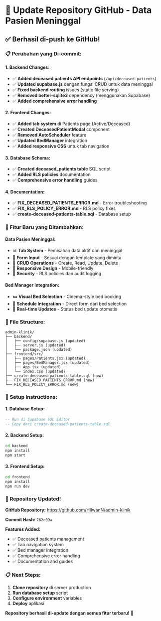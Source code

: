 # 🚀 Update Repository GitHub - Data Pasien Meninggal

## ✅ **Berhasil di-push ke GitHub!**

### **📋 Perubahan yang Di-commit:**

#### **1. Backend Changes:**
- ✅ **Added deceased patients API endpoints** (`/api/deceased-patients`)
- ✅ **Updated supabase.js** dengan fungsi CRUD untuk data meninggal
- ✅ **Fixed backend routing** issues (static file serving)
- ✅ **Removed better-sqlite3** dependency (menggunakan Supabase)
- ✅ **Added comprehensive error handling**

#### **2. Frontend Changes:**
- ✅ **Added tab system** di Patients page (Active/Deceased)
- ✅ **Created DeceasedPatientModal** component
- ✅ **Removed AutoScheduler** feature
- ✅ **Updated BedManager** integration
- ✅ **Added responsive CSS** untuk tab navigation

#### **3. Database Schema:**
- ✅ **Created deceased_patients table** SQL script
- ✅ **Added RLS policies** documentation
- ✅ **Comprehensive error handling** guides

#### **4. Documentation:**
- ✅ **FIX_DECEASED_PATIENTS_ERROR.md** - Error troubleshooting
- ✅ **FIX_RLS_POLICY_ERROR.md** - RLS policy fixes
- ✅ **create-deceased-patients-table.sql** - Database setup

### **🎯 Fitur Baru yang Ditambahkan:**

#### **Data Pasien Meninggal:**
- 📊 **Tab System** - Pemisahan data aktif dan meninggal
- 📝 **Form Input** - Sesuai dengan template yang diminta
- 🔄 **CRUD Operations** - Create, Read, Update, Delete
- 📱 **Responsive Design** - Mobile-friendly
- 🔐 **Security** - RLS policies dan audit logging

#### **Bed Manager Integration:**
- 🛏️ **Visual Bed Selection** - Cinema-style bed booking
- 📅 **Schedule Integration** - Direct form dari bed selection
- 🔄 **Real-time Updates** - Status bed update otomatis

### **📁 File Structure:**
```
admin-klinik/
├── backend/
│   ├── config/supabase.js (updated)
│   ├── server.js (updated)
│   └── package.json (updated)
├── frontend/src/
│   ├── pages/Patients.jsx (updated)
│   ├── pages/BedManager.jsx (updated)
│   ├── App.jsx (updated)
│   └── index.css (updated)
├── create-deceased-patients-table.sql (new)
├── FIX_DECEASED_PATIENTS_ERROR.md (new)
└── FIX_RLS_POLICY_ERROR.md (new)
```

### **🔧 Setup Instructions:**

#### **1. Database Setup:**
```sql
-- Run di Supabase SQL Editor
-- Copy dari create-deceased-patients-table.sql
```

#### **2. Backend Setup:**
```bash
cd backend
npm install
npm start
```

#### **3. Frontend Setup:**
```bash
cd frontend
npm install
npm run dev
```

### **🎉 Repository Updated!**

**GitHub Repository:** https://github.com/HIlwanN/admin-klinik

**Commit Hash:** `762c09a`

**Features Added:**
- ✅ Deceased patients management
- ✅ Tab navigation system
- ✅ Bed manager integration
- ✅ Comprehensive error handling
- ✅ Documentation and guides

### **📋 Next Steps:**
1. **Clone repository** di server production
2. **Run database setup** script
3. **Configure environment** variables
4. **Deploy** aplikasi

**Repository berhasil di-update dengan semua fitur terbaru!** 🚀



